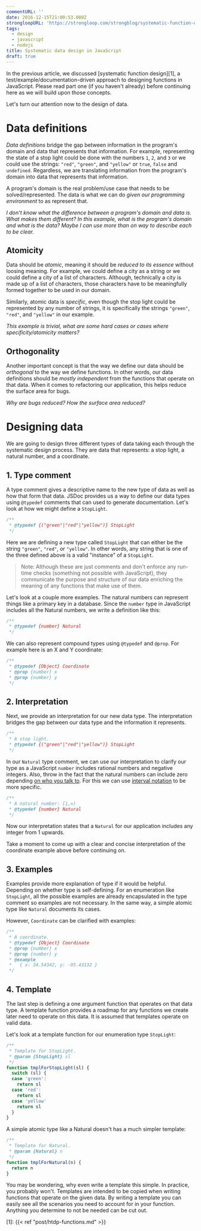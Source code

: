 ```yaml
---
commentURL: ''
date: 2016-12-15T21:00:53.000Z
strongloopURL: 'https://strongloop.com/strongblog/systematic-function-design-in-javascript/'
tags:
  - design
  - javascript
  - nodejs
title: Systematic data design in JavaScript
draft: true
---
```


In the previous article, we discussed [systematic function design][1], a test/example/documentation-driven approach to designing functions in JavaScript. Please read part one (if you haven't already) before continuing here as we will build upon those concepts.

Let's turn our attention now to the design of data.

# Data definitions

_Data definitions_ bridge the gap between information in the program's domain and data that represents that information. For example, representing the state of a stop light could be done with the numbers `1`, `2`, and `3` or we could use the strings: `"red"`, `"green"`, and `"yellow"` or `true`, `false` and `undefined`. Regardless, we are translating information from the program's domain into data that represents that information.

A program's domain is the real problem/use case that needs to be solved/represented. The data is what we can do _given our programming environment_ to as represent that.

_I don't know what the difference between a program's domain and data is. What makes them different? In this example, what is the program's domain and what is the data? Maybe I can use more than on way to describe each to be clear._

## Atomicity

Data should be _atomic_, meaning it should be _reduced to its essence_ without loosing meaning. For example, we could define a city as a string or we could define a city of a list of characters. Although, technically a city is made up of a list of characters, those characters have to be meaningfully formed together to be used in our domain.

Similarly, atomic data is _specific_, even though the stop light could be represented by any number of strings, it is specifically the strings `"green"`, `"red"`, and `"yellow"` in our example.

_This example is trivial, what are some hard cases or cases where specificity/atomicity matters?_

## Orthogonality

Another important concept is that the way we define our data should be _orthogonal_ to the way we define functions. In other words, our data definitions should be _mostly independent_ from the functions that operate on that data. When it comes to refactoring our application, this helps reduce the surface area for bugs.

_Why are bugs reduced? How the surface area reduced?_

# Designing data

We are going to design three different types of data taking each through the systematic design process. They are data that represents: a stop light, a natural number, and a coordinate.

## 1\. Type comment

A type comment gives a descriptive name to the new type of data as well as how that form that data. JSDoc provides us a way to define our data types using `@typedef` comments that can used to generate documentation. Let's look at how we might define a `StopLight`.

```javascript
/**  
 * @typedef {("green"|"red"|"yellow")} StopLight
 */
```

Here we are defining a new type called `StopLight` that can either be the string `"green"`, `"red"`, or `"yellow"`. In other words, any string that is one of the three defined above is a valid "instance" of a `StopLight`.

> Note: Although these are just comments and don't enforce any run-time checks (something not possible with JavaScript), they communicate the purpose and structure of our data enriching the meaning of any functions that make use of them.

Let's look at a couple more examples. The natural numbers can represent things like a primary key in a database. Since the `number` type in JavaScript includes all the Natural numbers, we write a definition like this:

```javascript
/**  
 * @typedef {number} Natural
 */
```

We can also represent compound types using `@typedef` and `@prop`. For example here is an X and Y coordinate:

```javascript
/**
 * @typedef {Object} Coordinate
 * @prop {number} x
 * @prop {number} y
 */
```

## 2\. Interpretation

Next, we provide an interpretation for our new data type. The interpretation bridges the gap between our data type and the information it represents.

```javascript
/**
 * A stop light.
 * @typedef {("green"|"red"|"yellow")} StopLight
 */
```

In our `Natural` type comment, we can use our interpretation to clarify our type as a JavaScript `number` includes rational numbers and negative integers. Also, throw in the fact that the natural numbers can include zero depending [on who you talk to](https://medium.com/r/?url=https%3A%2F%2Fen.wikipedia.org%2Fwiki%2FNatural_number). For this we can use [interval notation](https://medium.com/r/?url=https%3A%2F%2Fen.wikipedia.org%2Fwiki%2FInterval_%2528mathematics%2529) to be more specific.

```javascript
/**
 * A natural number: [1,∞)
 * @typedef {number} Natural
 */
```

Now our interpretation states that a `Natural` for our application includes any integer from 1 upwards.

Take a moment to come up with a clear and concise interpretation of the coordinate example above before continuing on.

## 3\. Examples

Examples provide more explanation of type if it would be helpful. Depending on whether type is self-defining. For an enumeration like `StopLight`, all the possible examples are already encapsulated in the type comment so examples are not necessary. In the same way, a simple atomic type like `Natural` documents its cases.

However, `Coordinate` can be clarified with examples:

```javascript
/**
 * A coordinate.
 * @typedef {Object} Coordinate
 * @prop {number} x
 * @prop {number} y
 * @example
 *   { x: 34.54342, y: -95.43132 }
 */
```

## 4\. Template

The last step is defining a one argument function that operates on that data type. A template function provides a roadmap for any functions we create later need to operate on this data. It is assumed that templates operate on valid data.

Let's look at a template function for our enumeration type `StopLight`:

```javascript
/**
 * Template for StopLight.
 * @param {StopLight} sl
 */
function tmplForStopLight(sl) {
  switch (sl) {
  case 'green':
    return sl
  case 'red':
    return sl
  case 'yellow'
    return sl
  }
}
```

A simple atomic type like a Natural doesn't has a much simpler template:

```javascript
/**
 * Template for Natural.
 * @param {Natural} n
 */
function tmplForNatural(n) {
  return n
}
```

You may be wondering, why even write a template this simple. In practice, you probably won't. Templates are intended to be copied when writing functions that operate on the given data. By writing a template you can easily see all the scenarios you need to account for in your function. Anything you determine to not be needed can be cut out.

[1]: {{< ref "post/htdp-functions.md" >}}
